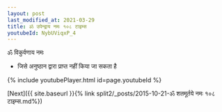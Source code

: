 ```yaml
---
layout: post
last_modified_at: 2021-03-29
title: ॐ उपेन्द्राय नमः १०८ टाइम्स
youtubeId: NybUViqxP_4
---
```

 
 
 ॐ विकुर्वणाय नमः  
 
 -  जिसे अनुष्ठान द्वारा प्राप्त नहीं किया जा सकता है 
 
  
 
  
 
 
 
 
 
 


{% include youtubePlayer.html id=page.youtubeId %}
 
[Next]({{ site.baseurl }}{% link  split2/_posts/2015-10-21-ॐ शतमूर्तये नमः १०८ टाइम्स.md%})
 
